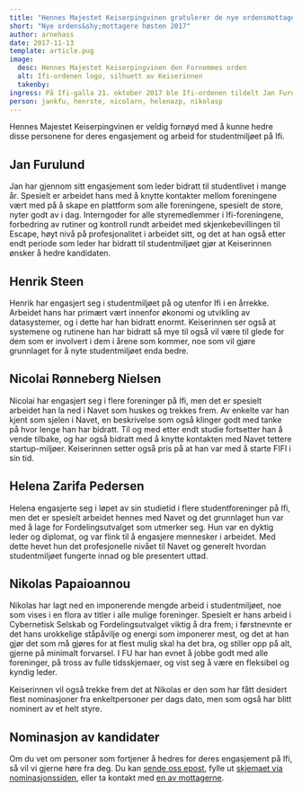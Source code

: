 ```yaml
---
title: "Hennes Majestet Keiserpingvinen gratulerer de nye ordensmottagerne"
short: "Nye ordens&shy;mottagere høsten 2017"
author: arnehass
date: 2017-11-13
template: article.pug
image:
  desc: Hennes Majestet Keiserpingvinen den Fornemmes orden
  alt: Ifi-ordenen logo, silhuett av Keiserinnen
  takenby: 
ingress: På Ifi-galla 21. oktober 2017 ble Ifi-ordenen tildelt Jan Furulund, Henrik Steen, Nicolai Rønneberg Nielsen, Helena Zarifa Pedersen, og Nikolas Papaioannou.
person: jankfu, henrste, nicolarn, helenazp, nikolasp
---
```


Hennes Majestet Keiserpingvinen er veldig fornøyd med å kunne hedre disse personene for deres engasjement og arbeid for studentmiljøet på Ifi.

## Jan Furulund

Jan har gjennom sitt engasjement som leder bidratt til studentlivet i mange år. Spesielt er arbeidet hans med å knytte kontakter mellom foreningene vært med på å skape en plattform som alle foreningene, spesielt de store, nyter godt av i dag. Interngoder for alle styremedlemmer i Ifi-foreningene, forbedring av rutiner og kontroll rundt arbeidet med skjenkebevillingen til Escape, høyt nivå på profesjonalitet i arbeidet sitt, og det at han også etter endt periode som leder har bidratt til studentmiljøet gjør at Keiserinnen ønsker å hedre kandidaten.

## Henrik Steen

Henrik har engasjert seg i studentmiljøet på og utenfor Ifi i en årrekke. Arbeidet hans har primært vært innenfor økonomi og utvikling av datasystemer, og i dette har han bidratt enormt. Keiserinnen ser også at systemene og rutinene han har bidratt så mye til også vil være til glede for dem som er involvert i dem i årene som kommer, noe som vil gjøre grunnlaget for å nyte studentmiljøet enda bedre.

## Nicolai Rønneberg Nielsen

Nicolai har engasjert seg i flere foreninger på Ifi, men det er spesielt arbeidet han la ned i Navet som huskes og trekkes frem. Av enkelte var han kjent som sjelen i Navet, en beskrivelse som også klinger godt med tanke på hvor lenge han har bidratt. Til og med etter endt studie fortsetter han å vende tilbake, og har også bidratt med å knytte kontakten med Navet tettere startup-miljøer. Keiserinnen setter også pris på at han var med å starte FIFI i sin tid.

## Helena Zarifa Pedersen

Helena engasjerte seg i løpet av sin studietid i flere studentforeninger på Ifi, men det er spesielt arbeidet hennes med Navet og det grunnlaget hun var med å lage for Fordelingsutvalget som utmerker seg. Hun var en dyktig leder og diplomat, og var flink til å engasjere mennesker i arbeidet. Med dette hevet hun det profesjonelle nivået til Navet og generelt hvordan studentmiljøet fungerte innad og ble presentert uttad.

## Nikolas Papaioannou

Nikolas har lagt ned en imponerende mengde arbeid i studentmiljøet, noe som vises i en flora av titler i alle mulige foreninger. Spesielt er hans arbeid i Cybernetisk Selskab og Fordelingsutvalget viktig å dra frem; i førstnevnte er det hans urokkelige ståpåvilje og energi som imponerer mest, og det at han gjør det som må gjøres for at flest mulig skal ha det bra, og stiller opp på alt, gjerne på minimalt forvarsel. I FU har han evnet å jobbe godt med alle foreninger, på tross av fulle tidsskjemaer, og vist seg å være en fleksibel og kyndig leder.

Keiserinnen vil også trekke frem det at Nikolas er den som har fått desidert flest nominasjoner fra enkeltpersoner per dags dato, men som også har blitt nominert av et helt styre.

## Nominasjon av kandidater

Om du vet om personer som fortjener å hedres for deres engasjement på Ifi, så vil vi gjerne høre fra deg. Du kan [sende oss epost](mailto:ifi-ordenen@ifi.uio.no), fylle ut [skjemaet via nominasjonssiden](../../nominate), eller ta kontakt med [en av mottagerne](../../person).
